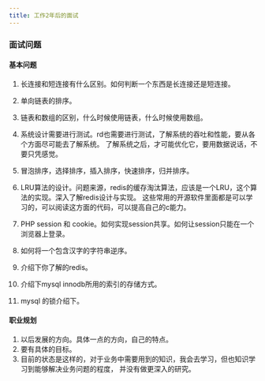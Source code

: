 ```yaml
---
title: 工作2年后的面试
---
```


### 面试问题


#### 基本问题
1. 长连接和短连接有什么区别。如何判断一个东西是长连接还是短连接。
2. 单向链表的排序。
3. 链表和数组的区别，什么时候使用链表，什么时候使用数组。
4. 系统设计需要进行测试。rd也需要进行测试，了解系统的吞吐和性能，要从各个方面尽可能去了解系统。
   了解系统之后，才可能优化它，要用数据说话，不要只凭感觉。
5. 冒泡排序，选择排序，插入排序，快速排序，归并排序。
6. LRU算法的设计。问题来源，redis的缓存淘汰算法，应该是一个LRU，这个算法的实现。深入了解redis设计与实现。
   这些常用的开源软件里面都是可以学习的，可以阅读这方面的代码，可以提高自己的c能力。

7. PHP session 和 cookie。如何实现session共享。如何让session只能在一个浏览器上登录。
8. 如何将一个包含汉字的字符串逆序。
9. 介绍下你了解的redis。
10. 介绍下mysql innodb所用的索引的存储方式。
11. mysql 的锁介绍下。



#### 职业规划
1. 以后发展的方向。具体一点的方向，自己的特点。
2. 要有具体的目标。
3. 目前的状态是这样的，对于业务中需要用到的知识，我会去学习，但也知识学习到能够解决业务问题的程度，
   并没有做更深入的研究。

